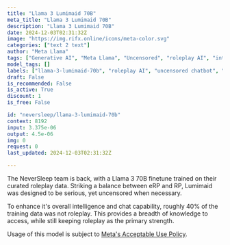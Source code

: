```yaml
---
title: "Llama 3 Lumimaid 70B"
meta_title: "Llama 3 Lumimaid 70B"
description: "Llama 3 Lumimaid 70B"
date: 2024-12-03T02:31:32Z
image: "https://img.rifx.online/icons/meta-color.svg"
categories: ["text 2 text"]
author: "Meta Llama"
tags: ["Generative AI", "Meta Llama", "Uncensored", "roleplay AI", "intelligent dialogue", "llama-3-lumimaid-70b", "Programming", "Ethics", "curated data", "uncensored chatbot", "Roleplay"]
model_tags: []
labels: ["llama-3-lumimaid-70b", "roleplay AI", "uncensored chatbot", "intelligent dialogue", "curated data"]
draft: False
is_recommended: False
is_active: True
discount: 1
is_free: False

id: "neversleep/llama-3-lumimaid-70b"
context: 8192
input: 3.375e-06
output: 4.5e-06
img: 0
request: 0
last_updated: 2024-12-03T02:31:32Z

---
```


The NeverSleep team is back, with a Llama 3 70B finetune trained on their curated roleplay data. Striking a balance between eRP and RP, Lumimaid was designed to be serious, yet uncensored when necessary.

To enhance it's overall intelligence and chat capability, roughly 40% of the training data was not roleplay. This provides a breadth of knowledge to access, while still keeping roleplay as the primary strength.

Usage of this model is subject to [Meta's Acceptable Use Policy](https://llama.meta.com/llama3/use-policy/).

